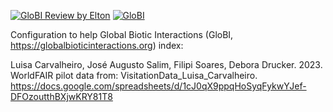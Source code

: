 [![GloBI Review by Elton](../../actions/workflows/review.yml/badge.svg)](../../actions/workflows/review.yml) [![GloBI](https://api.globalbioticinteractions.org/interaction.svg?accordingTo=globi:globalbioticinteractions/calvalheiro2023&refutes=true&refutes=false)](https://globalbioticinteractions.org/?accordingTo=globi:globalbioticinteractions/calvalheiro2023)

Configuration to help Global Biotic Interactions (GloBI, https://globalbioticinteractions.org) index: 

Luisa Carvalheiro, José Augusto Salim, Filipi Soares, Debora Drucker. 2023. WorldFAIR pilot data from: VisitationData_Luisa_Carvalheiro. https://docs.google.com/spreadsheets/d/1cJ0qX9ppqHoSyqFykwYJef-DFOzoutthBXjwKRY81T8 
